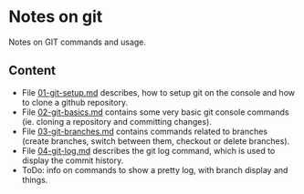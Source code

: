 # Notes on git

Notes on GIT commands and usage.

## Content

* File [01-git-setup.md](01-git-setup.md) describes, how to setup git on the console and how to clone a github repository.
* File [02-git-basics.md](02-git-basics.md) contains some very basic git console commands (ie. cloning a repository and committing changes).
* File [03-git-branches.md](03-git-branches.md) contains commands related to branches (create branches, switch between them, checkout or delete branches).
* File [04-git-log.md](04-git-log.md) describes the git log command, which is used to display the commit history.
* ToDo: info on commands to show a pretty log, with branch display and things. 
